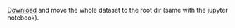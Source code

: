 [Download](https://github.com/CatManJr/YOLOv11-Sports-Facilities/releases/download/v1.0.0/dataset.7z) and move the whole dataset to the root dir (same with the jupyter notebook).